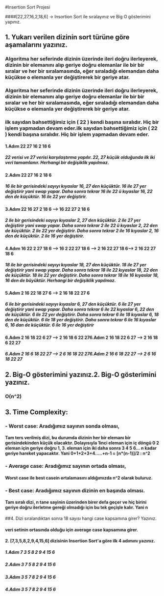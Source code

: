 #Insertion Sort Projesi

####[22,27,16,2,18,6] -> Insortion Sort ile sıralayınız ve Big O gösterimini yapınız.

## 1. Yukarı verilen dizinin sort türüne göre aşamalarını yazınız.

### Algoritma her seferinde dizinin üzerinde ileri doğru ilerleyerek, dizinin bir elemanını alıp geriye doğru elemanlar ile bir bir sıralar ve her bir sıralamasında, eğer sıraladığı elemandan daha küçükse o elemanla yer değiştirerek bir geriye atar.

### Algoritma her seferinde dizinin üzerinde ileri doğru ilerleyerek, dizinin bir elemanını alıp geriye doğru elemanlar ile bir bir sıralar ve her bir sıralamasında, eğer sıraladığı elemandan daha küçükse o elemanla yer değiştirerek bir geriye atar.

### ilk sayıdan bahsettiğimiz için ( 22 ) kendi başına sıralıdır. Hiç bir işlem yapmadan devam eder.ilk sayıdan bahsettiğimiz için ( 22 ) kendi başına sıralıdır. Hiç bir işlem yapmadan devam eder.

#### 1.Adım	22	27	16	2	18	6
##### 22 verisi ve 27 verisi karşılaştırma yapılır. 22, 27 küçük olduğunda ilk iki veri tamamlanır. Herhangi bir değişiklik yapılmaz.

#### 2.Adım	22	27	16	2	18	6
##### 16 ile bir gerisindeki sayıyı kıyaslar 16, 27 den küçüktür. 16 ile 27 yer değiştirir yani swap yapar. Daha sonra tekrar 16 ile 22 ü kıyaslar 16, 22 den de küçüktür. 16 ile 22 yer değiştirir.

#### 3.Adım	22	16	27	2	18	6	-->	16	22	27	2	18	6
##### 2 ile bir gerisindeki sayıyı kıyaslar 2, 27 den küçüktür. 2 ile 27 yer değiştirir yani swap yapar. Daha sonra tekrar 2 ile 22 ü kıyaslar 2, 22 den de küçüktür. 2 ile 22 yer değiştirir. Daha sonra tekrar 2 ile 16 kıyaslar 2, 16 den de küçüktür. 2 ile 16 yer değiştirir.

#### 4.Adım	16	22	2	27	18	6	-->	16	2	22	27	18	6 -->	2	16	22	27	18	6-->	2	16	22	27	18	6
##### 18 ile bir gerisindeki sayıyı kıyaslar 18, 27 den küçüktür. 18 ile 27 yer değiştirir yani swap yapar. Daha sonra tekrar 18 ile 22 kıyaslar 18, 22 den de küçüktür. 18 ile 22 yer değiştirir. Daha sonra tekrar 18 ile 16 kıyaslar 18, 16 den de büyüktür. Herhangi bir değişiklik yapılmaz.

#### 5.Adım	2	16	22	18	27	6	-->	2	16	18	22	27	6
##### 6 ile bir gerisindeki sayıyı kıyaslar 6, 27 den küçüktür. 6 ile 27 yer değiştirir yani swap yapar. Daha sonra tekrar 6 ile 22 kıyaslar 6, 22 den de küçüktür. 6 ile 22 yer değiştirir. Daha sonra tekrar 6 ile 18 kıyaslar 6, 18 den de küçüktür. 6 ile 18 yer değiştirir. Daha sonra tekrar 6 ile 16 kıyaslar 6, 16 dan de küçüktür. 6 ile 16 yer değiştirir

#### 6.Adım	2	16	18	22	6	27	-->	2	16	18	6	22	276.Adım	2	16	18	22	6	27	-->	2	16	18	6	22	27
##### 6.Adım	2	16	6	18	22	27	-->	2	6	16	18	22	276.Adım	2	16	6	18	22	27	-->	2	6	16	18	22	27
## 2. Big-O gösterimini yazınız.2. Big-O gösterimini yazınız.
### O(n^2)

## 3. Time Complexity:
### - Worst case: Aradığımız sayının sonda olması,
#### Tam ters verilmiş dizi, bu durumda dizinin her bir elemanı bir gerisindekinden küçük olacaktır. Dolayısıyla 1inci eleman için iç döngü 0 2 eleman için geriye doğru 1, 3. eleman için iki daha sonra 3 4 5 6… n kadar geriye hareket yapacaktır. Yani 0+1+2+3+4…..+n-1 = [n*(n-1)]/2 : n^2

### - Average case: Aradığımız sayının ortada olması,
#### Worst case ile best casein ortalamasını aldığımızda n^2 olarak buluruz.

### - Best case: Aradığımız sayının dizinin en başında olması.
#### Tam sıralı dizi, n tane sayinin üzerinden birer defa geçer ve hiç birini geriye doğru ilerletme gereği olmadığı için bu tek geçişle kalır. Yani n

##4. Dizi sıralandıktan sonra 18 sayısı hangi case kapsamına girer? Yazınız.
#### veri setinin ortasında olduğu için average case kapsamına girer.

#### 2. [7,3,5,8,2,9,4,15,6] dizisinin Insertion Sort'a göre ilk 4 adımını yazınız.
##### 1.Adım	7	3	5	8	2	9	4	15	6
##### 2.Adım	3	7	5	8	2	9	4	15	6
##### 3.Adım	3	5	7	8	2	9	4	15	6
##### 4.Adım	3	5	7	8	2	9	4	15	6